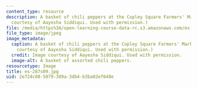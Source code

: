 ```yaml
---
content_type: resource
description: A basket of chili peppers at the Copley Square Farmers' Market. (Image
  courtesy of Aayesha Siddiqui. Used with permission.)
file: /media/https%3A/open-learning-course-data-rc.s3.amazonaws.com/es-287-kitchen-chemistry-spring-2009/2e724c085079389a3db4b3ba02ef648e_es-287s09.jpg
file_type: image/jpeg
image_metadata:
  caption: A basket of chili peppers at the Copley Square Farmers' Market. (Image
    courtesy of Aayesha Siddiqui. Used with permission.)
  credit: Image courtesy of Aayesha Siddiqui. Used with permission.
  image-alt: A basket of assorted chili peppers.
resourcetype: Image
title: es-287s09.jpg
uid: 2e724c08-5079-389a-3db4-b3ba02ef648e
---
```

